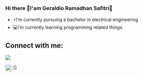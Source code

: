 ### Hi there 👋I'am Geraldio Ramadhan Safitri👋 

- ⚡I’m currently pursuing a bachelor in electrical engineering   
- :computer:I’m currently learning programming related things

## Connect with me:
<p align="left">
<a href="www.instagram.com/geraldio_rs">
<img src="https://img.shields.io/badge/Instagram-ff69b4?style=flat&logo=Instagram&logoColor=white">
</a>
</p>
[<img align="left" alt="https://www.linkedin.com/in/geraldiors" width="22px" src="https://img.shields.io/badge/LinkedIn-blue?style=flat&logo=linkedin&labelColor=blue" />]
